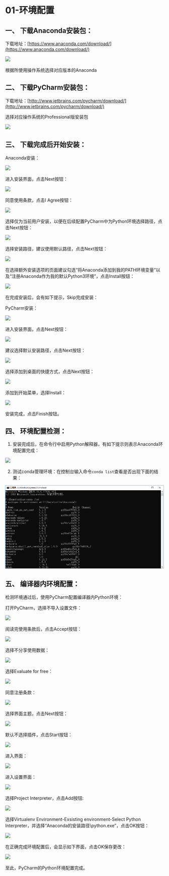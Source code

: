 # 01-环境配置

## 一、 下载Anaconda安装包：

下载地址：[https://www.anaconda.com/download/](https://www.anaconda.com/download/)

![](https://ws2.sinaimg.cn/large/006tKfTcgy1ftj2vhix47j30ut0sbn34.jpg)

根据所使用操作系统选择对应版本的Anaconda

## 二、 下载PyCharm安装包：

下载地址：[http://www.jetbrains.com/pycharm/download/](http://www.jetbrains.com/pycharm/download/)

 选择对应操作系统的Professional版安装包

![](https://ws3.sinaimg.cn/large/006tKfTcgy1ftj2qyke5vj30ty0e6ac4.jpg)

## 三、 下载完成后开始安装：

Anaconda安装： 

![](https://ws3.sinaimg.cn/large/006tKfTcgy1ftj2r8h5jwj30ds0apgmo.jpg)

进入安装界面，点击Next按钮： 

![](https://ws3.sinaimg.cn/large/006tKfTcgy1ftj2r9eq0zj30dr0apq4d.jpg)

同意使用条款，点击I Agree按钮： 

![](https://ws2.sinaimg.cn/large/006tKfTcgy1ftj2r3f5mej30ds0apdgf.jpg)

选择仅为当前用户安装，以便在后续配置PyCharm中为Python环境选择路径，点击Next按钮： 

![](https://ws4.sinaimg.cn/large/006tKfTcgy1ftj2rc2q5uj30ds0apmy4.jpg)

选择安装路径，建议使用默认路径，点击Next按钮： 

![](https://ws1.sinaimg.cn/large/006tKfTcgy1ftj2rwtckqj30ds0apgmz.jpg)

在选择额外安装选项的页面建议勾选“将Anaconda添加到我的PATH环境变量”以及“注册Anaconda作为我的默认Python3环境”，点击Install按钮： 

![](https://ws3.sinaimg.cn/large/006tKfTcgy1ftj2r220cnj30dv0asdh7.jpg)

在完成安装后，会有如下提示，Skip完成安装：

PyCharm安装： 

![](https://ws2.sinaimg.cn/large/006tKfTcgy1ftj2rv8g71j30dt0apwfb.jpg)

进入安装界面，点击Next按钮： 

![](https://ws4.sinaimg.cn/large/006tKfTcgy1ftj2rcvfosj30ds0ap0tk.jpg)

建议选择默认安装路径，点击Next按钮： 

![](https://ws4.sinaimg.cn/large/006tKfTcgy1ftj2rdkte8j30ds0aqt9a.jpg)

选择添加到桌面的快捷方式，点击Next按钮： 

![](https://ws1.sinaimg.cn/large/006tKfTcgy1ftj2rw3k6zj30ds0apab2.jpg)

添加到开始菜单，选择Install： 

![](https://ws2.sinaimg.cn/large/006tKfTcgy1ftj2s1e590j30ds0aqdgd.jpg)

安装完成，点击Finish按钮。

## 四、 环境配置检测：

1. 安装完成后，在命令行中启用Python解释器，有如下提示则表示Anaconda环境配置完成：

![](https://ws1.sinaimg.cn/large/006tKfTcgy1ftj2s0kxcqj30r70e8wft.jpg)

2. 测试conda管理环境：在控制台输入命令`conda list`查看是否出现下面的结果：

![](.gitbook/assets/image.png)

## 五、 编译器内环境配置：

检测环境通过后，使用PyCharm配置编译器内Python环境：

打开PyCharm，选择不导入设置文件： 

![](https://ws4.sinaimg.cn/large/006tKfTcgy1ftj2ra9c8rj30dw04vjrs.jpg)

阅读完使用条款后，点击Accept按钮： 

![](https://ws2.sinaimg.cn/large/006tKfTcgy1ftj2rzvxn1j30dp0aqwgf.jpg)

选择不分享使用数据： 

![](https://ws2.sinaimg.cn/large/006tKfTcgy1ftj2rxqpxlj30i207kmy1.jpg)

选择Evaluate for free： 

![](https://ws2.sinaimg.cn/large/006tKfTcgy1ftj2r00868j30bf0a4jrx.jpg)

同意注册条款： 

![](https://ws1.sinaimg.cn/large/006tKfTcgy1ftj2qzdkcxj30db036t8y.jpg)

选择界面主题，点击Next按钮： 

![](https://ws1.sinaimg.cn/large/006tKfTcgy1ftj2qx5z4dj30ku0hjq4s.jpg)

默认不选择插件，点击Start按钮： 

![](https://ws2.sinaimg.cn/large/006tKfTcgy1ftj2r71q5xj30ku0hjjsh.jpg)

进入界面： 

![](https://ws3.sinaimg.cn/large/006tKfTcgy1ftj2r4a4s8j30hp0b1dhv.jpg)

进入设置界面： 

![](https://ws4.sinaimg.cn/large/006tKfTcgy1ftj2ryob0sj30ij0ibjsb.jpg)

选择Project Interpreter，点击Add按钮: 

![](https://ws2.sinaimg.cn/large/006tKfTcgy1ftj2r5yiphj30tl0jw400.jpg)

选择Virtualenv Environment-Exsisting environment-Select Python Interpreter，并选择“Anaconda的安装路径\python.exe”，点击OK按钮： 

![](https://ws1.sinaimg.cn/large/006tKfTcgy1ftj2ru0a3vj30nb0lgtav.jpg)

在正确完成环境配置后，会显示如下界面，点击OK保存更改： 

![](https://ws2.sinaimg.cn/large/006tKfTcgy1ftj2rbcps3j30so0jvwh2.jpg)

至此，PyCharm的Python环境配置完成。


